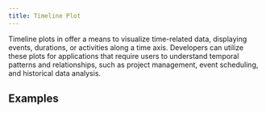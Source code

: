```yaml
---
title: Timeline Plot
---
```


Timeline plots in offer a means to visualize time-related data, displaying events, durations, or activities along a time axis. Developers can utilize these plots for applications that require users to understand temporal patterns and relationships, such as project management, event scheduling, and historical data analysis.

## Examples

